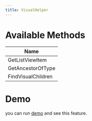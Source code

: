 ```yaml
---
title: VisualHelper
---
```


# Available Methods

|Name|
|-|
|GetListViewItem|
|GetAncestorOfType|
|FindVisualChildren|

# Demo
you can run [demo](https://github.com/WindowUIOrg/WindowUI) and see this feature.
